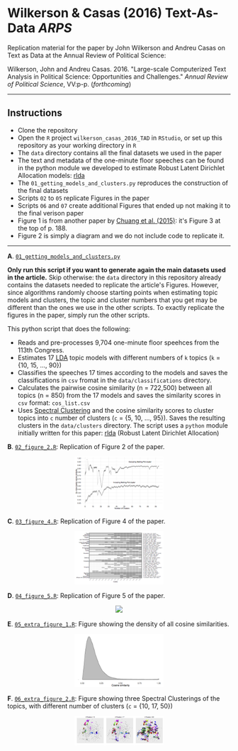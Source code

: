 # Wilkerson & Casas (2016) Text-As-Data *ARPS*
Replication material for the paper by John Wilkerson and Andreu Casas on Text as Data at the Annual Review of Political Science:

Wilkerson, John and Andreu Casas. 2016. "Large-scale Computerized Text Analysis in Political Science: Opportunities and Challenges." *Annual Review of Political Science*, VV:p-p. (*forthcoming*)

---

## Instructions

- Clone the repository
- Open the `R` project `wilkerson_casas_2016_TAD` in `RStudio`, or set up this repository as your working directory in `R`
- The `data` directory contains all the final datasets we used in the paper
- The text and metadata of the one-minute floor speeches can be found in the python module we developed to estimate Robust Latent Dirichlet Allocation models: [rlda](https://github.com/CasAndreu/rlda)
- The `01_getting_models_and_clusters.py` reproduces the construction of the final datasets
- Scripts `02` to `05` replicate Figures in the paper
- Scripts `06` and `07` create additional Figures that ended up not making it to the final verison paper
- Figure 1 is from another paper by [Chuang et al. (2015)](http://www.aclweb.org/anthology/N15-1018): it's Figure 3 at the top of p. 188.
- Figure 2 is simply a diagram and we do not include code to replicate it.

---


**A**. [`01_getting_models_and_clusters.py`](https://github.com/CasAndreu/wilkerson_casas_2016_TAD/blob/master/01_getting_models_and_clusters.py)

**Only run this script if you want to generate again the main datasets used in the article.** Skip otherwise: the `data` directory in this repository already contains the datasets needed to replicate the article's Figures. However, since algorithms randomly choose starting points when estimating topic models and clusters, the topic and cluster numbers that you get may be different than the ones we use in the other scripts. To exactly replicate the figures in the paper, simply run the other scripts.

This python script that does the following:
  - Reads and pre-processes 9,704 one-minute floor speehces from the 113th Congress.
  - Estimates 17 [LDA](https://pypi.python.org/pypi/lda) topic models with different numbers of `k` topics (`k` = {10, 15, ..., 90}) 
  - Classifies the speeches 17 times according to the models and saves the classifications in `csv` fromat in the `data/classifications` directory.
  - Calculates the pairwise cosine similarity (n = 722,500) between all topics (n = 850) from the 17 models and saves the similarity scores in `csv` format: `cos_list.csv`
  - Uses [Spectral Clustering](http://scikit-learn.org/stable/modules/clustering.html#spectral-clustering) and the cosine similarity scores to cluster topics into `c` number of clusters (`c` = {5, 10, ..., 95}). Saves the resulting clusters in the `data/clusters` directory.
  The script uses a `python` module initially written for this paper: [rlda](https://github.com/CasAndreu/rlda) (Robust Latent Dirichlet Allocation)
  
**B**. [`02_figure_2.R`](https://github.com/CasAndreu/wilkerson_casas_2016_TAD/blob/master/02_figure_2.R): Replication of Figure 2 of the paper.
<p align="center">
  <img src="images/intra_including_excluding.png" style="width: 200px;"/>
</p>

**C**. [`03_figure_4.R`](https://github.com/CasAndreu/wilkerson_casas_2016_TAD/blob/master/03_figure_4.R): Replication of Figure 4 of the paper.
<p align="center">
  <img src="images/clusters_issues_topics2.png" style="width: 200px;"/>
</p>

**D**. [`04_figure_5.R`](https://github.com/CasAndreu/wilkerson_casas_2016_TAD/blob/master/04_figure_5.R): Replication of Figure 5 of the paper.
<p align="center">
  <img src="imagesissues_results2.png" style="width: 200px;"/>
</p>


**E**. [`05_extra_figure_1.R`](https://github.com/CasAndreu/wilkerson_casas_2016_TAD/blob/master/05_extra_figure_1.R): Figure showing the density of all cosine similarities.
<p align="center">
  <img src="images/intra_density_final.png" style="width: 200px;"/>
</p>

**F**. [`06_extra_figure_2.R`](https://github.com/CasAndreu/wilkerson_casas_2016_TAD/blob/master/06_extra_figure_2.R): Figure showing three Spectral Clusterings of the topics, with different number of clusters (`c` = {10, 17, 50})
<p align="center">
  <img src="images/three_clustering.png" style="width: 200px;"/>
</p>

